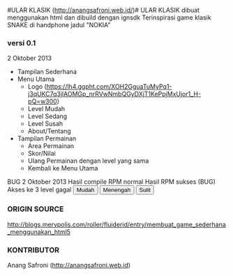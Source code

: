 #ULAR KLASIK (http://anangsafroni.web.id/)#
ULAR KLASIK dibuat menggunakan html dan dibuild dengan ignsdk
Terinspirasi game klasik SNAKE di handphone jadul "NOKIA"


### versi 0.1 ####
2 Oktober 2013
- Tampilan Sederhana
- Menu Utama 
  - Logo (https://lh4.ggpht.com/XOH2GguaTuMyPq1-j3qUKC7q3jlAOMGp_nrRVwNmbQGyDXjT1KePpjMxUjor1_H-pQ=w300)
  - Level Mudah
  - Level Sedang
  - Level Susah
  - About/Tentang
- Tampilan Permainan
  - Area Permainan 
  - Skor/Nilai
  - Ulang Permainan dengan level yang sama
  - Kembali ke Menu Utama

BUG 2 Oktober 2013
Hasil compile RPM normal
Hasil RPM sukses
(BUG) Akses ke 3 level gagal
<a href="snake-mudah.html"><input value="Mudah" type="submit"></a>
<a href="snake-menengah.html"><input value="Menengah" type="submit"></a>
<a href="snake-sulit.html"><input value="Sulit" type="submit"></a> <br>
  
### ORIGIN SOURCE ###
http://blogs.mervpolis.com/roller/fluiderid/entry/membuat_game_sederhana_menggunakan_html5

### KONTRIBUTOR ####
Anang Safroni (http://anangsafroni.web.id)
